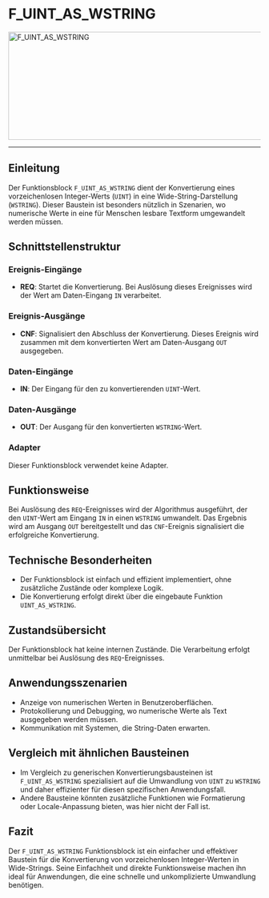 # F_UINT_AS_WSTRING

<img width="1478" height="216" alt="F_UINT_AS_WSTRING" src="https://github.com/user-attachments/assets/d0bb6f38-30a0-4c95-ab3e-003a118d9f81" />

* * * * * * * * * *
## Einleitung
Der Funktionsblock `F_UINT_AS_WSTRING` dient der Konvertierung eines vorzeichenlosen Integer-Werts (`UINT`) in eine Wide-String-Darstellung (`WSTRING`). Dieser Baustein ist besonders nützlich in Szenarien, wo numerische Werte in eine für Menschen lesbare Textform umgewandelt werden müssen.

## Schnittstellenstruktur

### **Ereignis-Eingänge**
- **REQ**: Startet die Konvertierung. Bei Auslösung dieses Ereignisses wird der Wert am Daten-Eingang `IN` verarbeitet.

### **Ereignis-Ausgänge**
- **CNF**: Signalisiert den Abschluss der Konvertierung. Dieses Ereignis wird zusammen mit dem konvertierten Wert am Daten-Ausgang `OUT` ausgegeben.

### **Daten-Eingänge**
- **IN**: Der Eingang für den zu konvertierenden `UINT`-Wert.

### **Daten-Ausgänge**
- **OUT**: Der Ausgang für den konvertierten `WSTRING`-Wert.

### **Adapter**
Dieser Funktionsblock verwendet keine Adapter.

## Funktionsweise
Bei Auslösung des `REQ`-Ereignisses wird der Algorithmus ausgeführt, der den `UINT`-Wert am Eingang `IN` in einen `WSTRING` umwandelt. Das Ergebnis wird am Ausgang `OUT` bereitgestellt und das `CNF`-Ereignis signalisiert die erfolgreiche Konvertierung.

## Technische Besonderheiten
- Der Funktionsblock ist einfach und effizient implementiert, ohne zusätzliche Zustände oder komplexe Logik.
- Die Konvertierung erfolgt direkt über die eingebaute Funktion `UINT_AS_WSTRING`.

## Zustandsübersicht
Der Funktionsblock hat keine internen Zustände. Die Verarbeitung erfolgt unmittelbar bei Auslösung des `REQ`-Ereignisses.

## Anwendungsszenarien
- Anzeige von numerischen Werten in Benutzeroberflächen.
- Protokollierung und Debugging, wo numerische Werte als Text ausgegeben werden müssen.
- Kommunikation mit Systemen, die String-Daten erwarten.

## Vergleich mit ähnlichen Bausteinen
- Im Vergleich zu generischen Konvertierungsbausteinen ist `F_UINT_AS_WSTRING` spezialisiert auf die Umwandlung von `UINT` zu `WSTRING` und daher effizienter für diesen spezifischen Anwendungsfall.
- Andere Bausteine könnten zusätzliche Funktionen wie Formatierung oder Locale-Anpassung bieten, was hier nicht der Fall ist.

## Fazit
Der `F_UINT_AS_WSTRING` Funktionsblock ist ein einfacher und effektiver Baustein für die Konvertierung von vorzeichenlosen Integer-Werten in Wide-Strings. Seine Einfachheit und direkte Funktionsweise machen ihn ideal für Anwendungen, die eine schnelle und unkomplizierte Umwandlung benötigen.
